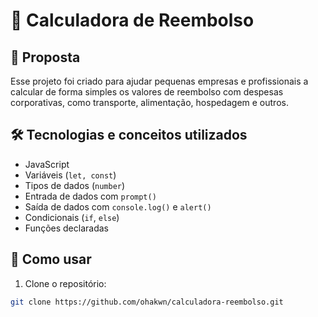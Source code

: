# 💸 Calculadora de Reembolso

## 📌 Proposta

Esse projeto foi criado para ajudar pequenas empresas e profissionais a calcular de forma simples os valores de reembolso com despesas corporativas, como transporte, alimentação, hospedagem e outros.

## 🛠️ Tecnologias e conceitos utilizados

- JavaScript
- Variáveis (`let, const`)
- Tipos de dados (`number`)
- Entrada de dados com `prompt()`
- Saída de dados com `console.log()` e `alert()`
- Condicionais (`if`, `else`)
- Funções declaradas

## 🚀 Como usar

1. Clone o repositório:
```bash
git clone https://github.com/ohakwn/calculadora-reembolso.git
